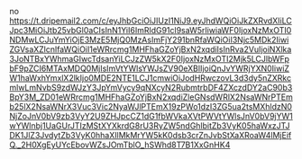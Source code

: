 no https://t.dripemail2.com/c/eyJhbGciOiJIUzI1NiJ9.eyJhdWQiOiJkZXRvdXIiLCJpc3MiOiJtb25vbGl0aCIsInN1YiI6ImRldG91cl9saW5rIiwiaWF0IjoxNzMxOTI0NDMwLCJuYmYiOjE3MzE5MjQ0MzAsImFjY291bnRfaWQiOiI3Njc5MDk2IiwiZGVsaXZlcnlfaWQiOiI1eWRrcmg1MHFhaGZoYjBxN2xqdiIsInRva2VuIjoiNXlka3JoNTBxYWhmaGIwcTdsanYiLCJzZW5kX2F0IjoxNzMxOTI2Mjk5LCJlbWFpbF9pZCI6MTAxMDQ0MjIsImVtYWlsYWJsZV90eXBlIjoiQnJvYWRjYXN0IiwiZW1haWxhYmxlX2lkIjo0MDE2NTE1LCJ1cmwiOiJodHRwczovL3d3dy5nZXRkcmlwLmNvbS9zdWJzY3JpYmVycy9qNXcyN2RubmtrbDF4ZXczdDY2aC90b3BpY3M_ZD01eWRrcmg1MHFhaGZoYjBxN2xqdiZleGNsdWRlX2NsaWNrPTEmb25lX2NsaWNrX3Vuc3Vic2NyaWJlPTEmX19zPWo1dzI3ZG5ua2tsMXhldzN0NjZoJnV0bV9zb3VyY2U9ZHJpcCZ1dG1fbWVkaXVtPWVtYWlsJnV0bV9jYW1wYWlnbj1UaGUrJTIzMStXYXkrdG8rU3RyZW5ndGhlbitZb3VyK05haWxzJTJDK1JlZ3JvdytZb3VyK0hhaXIlMkMrYW5kK0dsb3crZnJvbStXaXRoaW4lMjEifQ._2H0XgEyUYcEbovWZsJOmTblO_hSWhd8T7B1XxGnHK4
